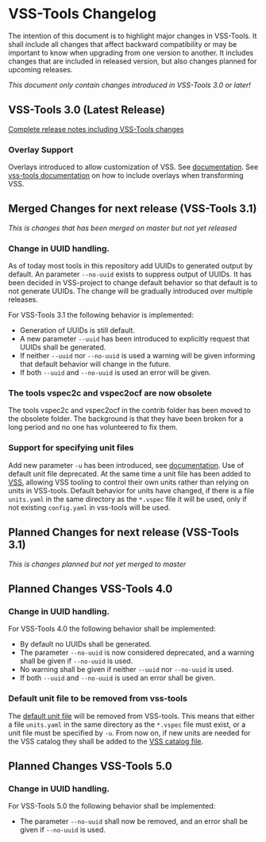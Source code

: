 # VSS-Tools Changelog

The intention of this document is to highlight major changes in VSS-Tools.
It shall include all changes that affect backward compatibility or may be important to know when upgrading from one version to another.
It includes changes that are included in released version, but also changes planned for upcoming releases.

*This document only contain changes introduced in VSS-Tools 3.0 or later!*



## VSS-Tools 3.0 (Latest Release)

[Complete release notes including VSS-Tools changes](https://github.com/COVESA/vehicle_signal_specification/releases/tag/v3.0)



### Overlay Support

Overlays introduced to allow customization of VSS. See [documentation](https://covesa.github.io/vehicle_signal_specification/rule_set/overlay/).
See [vss-tools documentation](https://github.com/COVESA/vss-tools/blob/master/docs/vspec2x.md) on how to include overlays when transforming VSS.

## Merged Changes for next release (VSS-Tools 3.1)

*This is changes that has been merged on master but not yet released*

### Change in UUID handling.

As of today most tools in this repository add UUIDs to generated output by default. An parameter `--no-uuid` exists to suppress output of UUIDs.
It has been decided in VSS-project to change default behavior so that default is to not generate UUIDs.
The change will be gradually introduced over multiple releases.

For VSS-Tools 3.1 the following behavior is implemented:

* Generation of UUIDs is still default.
* A new parameter `--uuid` has been introduced to explicitly request that UUIDs shall be generated.
* If neither `--uuid` nor `--no-uuid` is used a warning will be given informing that default behavior will change in the future.
* If both `--uuid` and `--no-uuid` is used an error will be given.

### The tools vspec2c and vspec2ocf are now obsolete

The tools vspec2c and vspec2ocf in the contrib folder has been moved to the obsolete folder.
The background is that they have been broken for a long period and no one has volunteered to fix them.

### Support for specifying unit files

Add new parameter `-u` has been introduced, see [documentation](https://github.com/COVESA/vss-tools/blob/master/docs/vspec2x.md#handling-of-units).
Use of default unit file deprecated.
At the same time a unit file has been added to [VSS](https://github.com/COVESA/vehicle_signal_specification/blob/master/spec/units.yaml),
allowing VSS tooling to control their own units rather than relying on units in VSS-tools.
Default behavior for units have changed, if there is a file `units.yaml` in the same directory as the `*.vspec`
file it will be used, only if not existing `config.yaml` in vss-tools will be used.

## Planned Changes for next release (VSS-Tools 3.1)

*This is changes planned but not yet merged to master*

## Planned Changes VSS-Tools 4.0

### Change in UUID handling.

For VSS-Tools 4.0 the following behavior shall be implemented:

* By default no UUIDs shall be generated.
* The parameter `--no-uuid` is now considered deprecated, and a warning shall be given if `--no-uuid` is used.
* No warning shall be given if neither `--uuid` nor `--no-uuid` is used.
* If both `--uuid` and `--no-uuid` is used an error shall be given.

### Default unit file to be removed from vss-tools

The [default unit file](https://github.com/COVESA/vss-tools/blob/master/vspec/config.yaml)
will be removed from VSS-tools. This means that either a file `units.yaml` in the same directory as the `*.vspec`
file must exist, or a unit file must be specified by `-u`.
From now on, if new units are needed for the VSS catalog they shall be added to the
[VSS catalog file](https://github.com/COVESA/vehicle_signal_specification/blob/master/spec/units.yaml).

## Planned Changes VSS-Tools 5.0


### Change in UUID handling.

For VSS-Tools 5.0 the following behavior shall be implemented:

* The parameter `--no-uuid` shall now be removed, and an error shall be given if `--no-uuid` is used.
